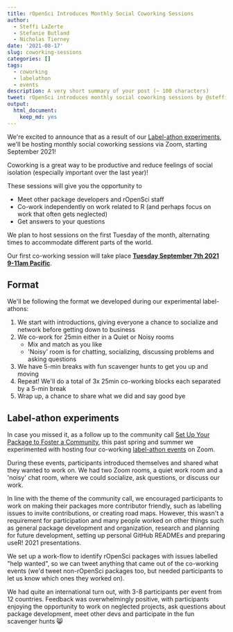 ```yaml
---
title: rOpenSci Introduces Monthly Social Coworking Sessions
author:
  - Steffi LaZerte
  - Stefanie Butland
  - Nicholas Tierney
date: '2021-08-17'
slug: coworking-sessions
categories: []
tags:
  - coworking
  - labelathon
  - events
description: A very short summary of your post (~ 100 characters)
tweet: rOpenSci introduces monthly social coworking sessions by @steffilazerte!
output:
  html_document:
    keep_md: yes
---
```


We're excited to announce that as a result of our [Label-athon experiments](/events/labelathon02/), we'll be hosting monthly social coworking sessions via Zoom, starting September 2021!

Coworking is a great way to be productive and reduce feelings of social isolation (especially important over the last year)!

These sessions will give you the opportunity to 

- Meet other package developers and rOpenSci staff
- Co-work independently on work related to R (and perhaps focus on work that often gets neglected)
- Get answers to your questions

We plan to host sessions on the first Tuesday of the month, alternating times to accommodate different parts of the world.

Our first co-working session will take place **[Tuesday September 7th 2021 9-11am Pacific](/events/coworking-2021-09/)**. 

## Format

We'll be following the format we developed during our experimental label-athons: 

1. We start with introductions, giving everyone a chance to socialize and network before getting down to business
2. We co-work for 25min either in a Quiet or Noisy rooms 
    - Mix and match as you like
    - 'Noisy' room is for chatting, socializing, discussing problems and asking questions
3. We have 5-min breaks with fun scavenger hunts to get you up and moving
4. Repeat! We'll do a total of 3x 25min co-working blocks each separated by a 5-min break
5. Wrap up, a chance to share what we did and say good bye


## Label-athon experiments

In case you missed it, as a follow up to the community call [Set Up Your Package to Foster a Community](commcalls/apr2021-pkg-community/), 
this past spring and summer we experimented with hosting four co-working 
[label-athon events](/events/labelathon02/) on Zoom. 

During these events, participants introduced themselves and shared what they wanted to work on. 
We had two Zoom rooms, a quiet work room and a 'noisy' chat room, where we could socialize, ask questions, or discuss our work.

In line with the theme of the community call, we encouraged participants to work on making their packages more contributor friendly, such as labelling issues to invite contributions, or creating road maps. 
However, this wasn't a requirement for participation and many people worked on other things such as general package development and organization, research and planning for future development, setting up personal GitHub READMEs and preparing useR! 2021 presentations. 

We set up a work-flow to identify rOpenSci packages with issues labelled "help wanted", so we can tweet anything that came out of the co-working events (we'd tweet non-rOpenSci packages too, but needed participants to let us know which ones they worked on). 

We had quite an international turn out, with 3-8 participants per event from 12 countries. 
Feedback was overwhelmingly positive, with participants enjoying the opportunity to work on neglected projects, ask questions about package development, meet other devs and participate in the fun scavenger hunts 😸
